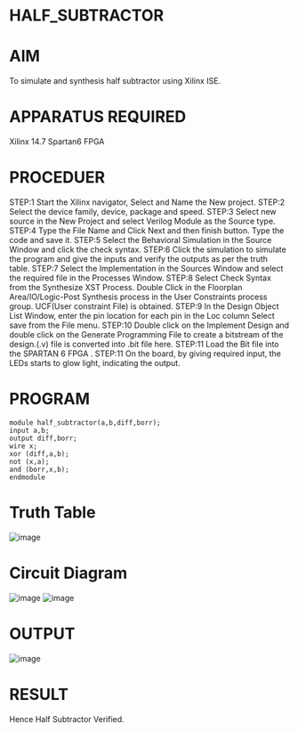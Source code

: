 # HALF_SUBTRACTOR
# AIM 
To simulate and synthesis half subtractor using Xilinx ISE.
# APPARATUS REQUIRED
Xilinx 14.7 Spartan6 FPGA
# PROCEDUER
STEP:1
Start the Xilinx navigator, Select and Name the New project.
STEP:2 
Select the device family, device, package and speed.
STEP:3
Select new source in the New Project and select Verilog Module as the Source type.
STEP:4
Type the File Name and Click Next and then finish button. Type the code and save it. 
STEP:5
Select the Behavioral Simulation in the Source Window and click the check syntax.
STEP:6
Click the simulation to simulate the program and give the inputs and verify the outputs as per the truth table.
STEP:7
Select the Implementation in the Sources Window and select the required file in the Processes Window.
STEP:8
Select Check Syntax from the Synthesize XST Process. Double Click in the Floorplan Area/IO/Logic-Post Synthesis process in the User Constraints process group. UCF(User constraint File) is obtained. 
STEP:9 
In the Design Object List Window, enter the pin location for each pin in the Loc column Select save from the File menu.
STEP:10
Double click on the Implement Design and double click on the Generate Programming File to create a bitstream of the design.(.v) file is converted into .bit file here. STEP:11 Load the Bit file into the SPARTAN 6 FPGA .
STEP:11
On the board, by giving required input, the LEDs starts to glow light, indicating the output.
# PROGRAM 
```
module half_subtractor(a,b,diff,borr);
input a,b;
output diff,borr; 
wire x;
xor (diff,a,b);
not (x,a);
and (borr,x,b);
endmodule
```

# Truth Table
![image](https://github.com/RESMIRNAIR/HALF_SUBTRACTOR/assets/154305926/d0d5980a-6bcf-4ede-a54e-6aae3fb5f5f2)
# Circuit Diagram
![image](https://github.com/RESMIRNAIR/HALF_SUBTRACTOR/assets/154305926/df70da69-5a12-4a0d-ab84-a98dad3f7e70)
![image](https://github.com/RESMIRNAIR/HALF_SUBTRACTOR/assets/154305926/2f2d6a4d-9eda-4165-8579-1d7490b5fe97)
# OUTPUT

![image](https://github.com/Monss-12/HALF_SUBTRACTOR/assets/163823193/922f3d23-ceca-4570-a6ef-cdecbdd83827)
# RESULT
Hence Half Subtractor Verified.







